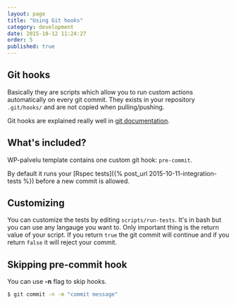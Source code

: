 ```yaml
---
layout: page
title: "Using Git hooks"
category: development
date: 2015-10-12 11:24:27
order: 5
published: true
---
```


## Git hooks
Basically they are scripts which allow you to run custom actions automatically on every git commit.
They exists in your repository `.git/hooks/` and are not copied when pulling/pushing.

Git hooks are explained really well in [git documentation](https://git-scm.com/book/en/v2/Customizing-Git-Git-Hooks).

## What's included?
WP-palvelu template contains one custom git hook: `pre-commit`.

By default it runs your [Rspec tests]({% post_url 2015-10-11-integration-tests %}) before a new commit is allowed.

## Customizing
You can customize the tests by editing `scripts/run-tests`. It's in bash but you can use any langauge you want to. Only important thing is the return value of your script. If you return `true` the git commit will continue and if you return `false` it will reject your commit.

## Skipping pre-commit hook
You can use **-n** flag to skip hooks.

```bash
$ git commit -n -m "commit message"
```
